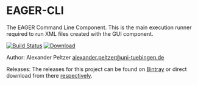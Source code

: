 # EAGER-CLI
The EAGER Command Line Component. This is the main execution runner required to run XML files created with the GUI component.

[![Build Status](https://lambda.informatik.uni-tuebingen.de/jenkins/buildStatus/icon?job=EAGER-CLI)](https://lambda.informatik.uni-tuebingen.de/jenkins/view/EAGER/job/EAGER-CLI/)
[ ![Download](https://api.bintray.com/packages/apeltzer/EAGER/EAGER-CLI/images/download.svg) ](https://bintray.com/apeltzer/EAGER/EAGER-CLI/_latestVersion)

Author: Alexander Peltzer <alexander.peltzer@uni-tuebingen.de>


Releases: The releases for this project can be found on [Bintray](https://bintray.com/apeltzer/EAGER/) or direct download from there [respectively](https://dl.bintray.com/apeltzer/EAGER/com/uni-tuebingen/de/it/eager/).
